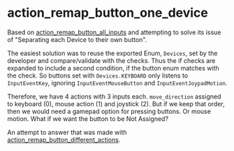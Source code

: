 # action_remap_button_one_device

Based on [action_remap_button_all_inputs](https://github.com/goodguyplayer/Godot-4.0-RemapButtonStudy/tree/main/Menu/remappers/action_remap_button_all_inputs) and attempting to solve its issue of "Separating each Device to their own button". 

The easiest solution was to reuse the exported Enum, `Devices`, set by the developer and compare/validate with the checks. Thus the if checks are expanded to include a second condition, if the button enum matches with the check. So buttons set with `Devices.KEYBOARD` only listens to `InputEventKey`, ignoring `InputEventMouseButton` and `InputEventJoypadMotion`.

Therefore, we have 4 actions with 3 inputs each. `move_direction` assigned to keyboard (0), mouse action (1) and joystick (2). But if we keep that order, then we would need a gamepad option for pressing buttons. Or mouse motion. What if we want the button to be Not Assigned?

An attempt to answer that was made with [action_remap_button_different_actions](https://github.com/goodguyplayer/Godot-4.0-RemapButtonStudy/tree/main/Menu/remappers/aaction_remap_button_different_actions).
